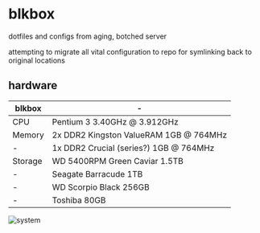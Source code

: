 # blkbox
dotfiles and configs from aging, botched server

attempting to migrate all vital configuration to repo for symlinking back to original locations

## hardware

blkbox | -
--- | --- 
CPU | Pentium 3 3.40GHz @ 3.912GHz
Memory | 2x DDR2 Kingston ValueRAM 1GB @ 764MHz
- | 1x DDR2 Crucial (series?) 1GB @  764MHz
Storage | WD 5400RPM Green Caviar 1.5TB
- | Seagate Barracude 1TB
- | WD Scorpio Black 256GB
- | Toshiba 80GB


![system](https://raw.githubusercontent.com/dareeude/blkbox/master/documentation/media/build.jpg)
